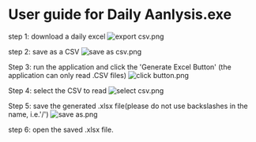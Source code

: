 # User guide for Daily Aanlysis.exe

step 1: download a daily excel
![export csv.png](https://i.loli.net/2020/07/24/5mFyw2C3pY9okiQ.png)

step 2: save as a CSV
![save as csv.png](https://i.loli.net/2020/07/24/8owJ4ZPTvLGAize.png)

Step 3: run the application and click the 'Generate Excel Button' (the application can only read .CSV files)
![click button.png](https://i.loli.net/2020/07/24/GOuKXQ9ckh1zwNm.png)

Step 4: select the CSV to read
![select csv.png](https://i.loli.net/2020/07/24/waEVguFUymzvr4S.png)

Step 5: save the generated .xlsx file(please do not use backslashes in the name, i.e.'/')
![save as.png](https://i.loli.net/2020/07/24/EGmjxtH7KRfYkae.png)

step 6: open the saved .xlsx file.
